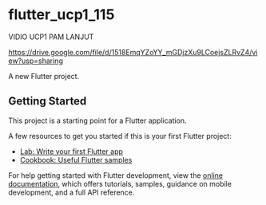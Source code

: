 # flutter_ucp1_115

VIDIO UCP1 PAM LANJUT

https://drive.google.com/file/d/1518EmqYZoYY_mGDjzXu9LCoejsZLRvZ4/view?usp=sharing

A new Flutter project.

## Getting Started

This project is a starting point for a Flutter application.

A few resources to get you started if this is your first Flutter project:

- [Lab: Write your first Flutter app](https://docs.flutter.dev/get-started/codelab)
- [Cookbook: Useful Flutter samples](https://docs.flutter.dev/cookbook)

For help getting started with Flutter development, view the
[online documentation](https://docs.flutter.dev/), which offers tutorials,
samples, guidance on mobile development, and a full API reference.


